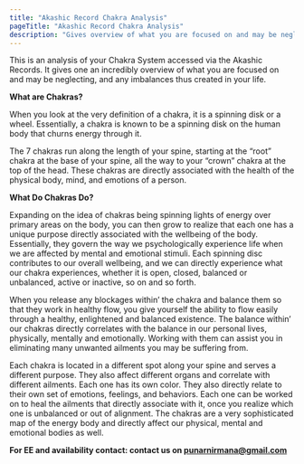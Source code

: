 ```yaml
---
title: "Akashic Record Chakra Analysis"
pageTitle: "Akashic Record Chakra Analysis"
description: "Gives overview of what you are focused on and may be neglecting, and any imbalances thus created in your life."
---
```


This is an analysis of your Chakra System accessed via the Akashic Records. It gives one an incredibly overview of what you are focused on and may be neglecting, and any imbalances thus created in your life.

**What are Chakras?**

When you look at the very definition of a chakra, it is a spinning disk or a wheel. Essentially, a chakra is known to be a spinning disk on the human body that churns energy through it.

The 7 chakras run along the length of your spine, starting at the “root” chakra at the base of your spine, all the way to your “crown” chakra at the top of the head. These chakras are directly associated with the health of the physical body, mind, and emotions of a person.

**What Do Chakras Do?**

Expanding on the idea of chakras being spinning lights of energy over primary areas on the body, you can then grow to realize that each one has a unique purpose directly associated with the wellbeing of the body. Essentially, they govern the way we psychologically experience life when we are affected by mental and emotional stimuli. Each spinning disc contributes to our overall wellbeing, and we can directly experience what our chakra experiences, whether it is open, closed, balanced or unbalanced, active or inactive, so on and so forth.

When you release any blockages within’ the chakra and balance them so that they work in healthy flow, you give yourself the ability to flow easily through a healthy, enlightened and balanced existence. The balance within’ our chakras directly correlates with the balance in our personal lives, physically, mentally and emotionally. Working with them can assist you in eliminating many unwanted ailments you may be suffering from.

Each chakra is located in a different spot along your spine and serves a different purpose. They also affect different organs and correlate with different ailments. Each one has its own color. They also directly relate to their own set of emotions, feelings, and behaviors. Each one can be worked on to heal the ailments that directly associate with it, once you realize which one is unbalanced or out of alignment. The chakras are a very sophisticated map of the energy body and directly affect our physical, mental and emotional bodies as well.

**For EE and availability contact: contact us on [punarnirmana@gmail.com](mailto://punarnirmana@gmail.com)**
